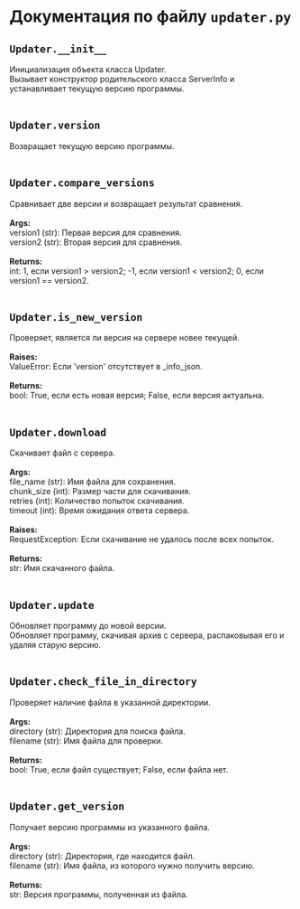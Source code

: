 # Документация по файлу `updater.py`

## `Updater.__init__`<br>
Инициализация объекта класса Updater.<br>
Вызывает конструктор родительского класса ServerInfo и устанавливает текущую версию программы.<br>
<br>
## `Updater.version`<br>
Возвращает текущую версию программы.<br>
<br>
## `Updater.compare_versions`<br>
Сравнивает две версии и возвращает результат сравнения.<br>
<br>**Args:**<br>
version1 (str): Первая версия для сравнения.<br>
version2 (str): Вторая версия для сравнения.<br>
<br>**Returns:**<br>
int: 1, если version1 > version2; -1, если version1 < version2; 0, если version1 == version2.<br>
<br>
## `Updater.is_new_version`<br>
Проверяет, является ли версия на сервере новее текущей.<br>
<br>**Raises:**<br>
ValueError: Если 'version' отсутствует в _info_json.<br>
<br>**Returns:**<br>
bool: True, если есть новая версия; False, если версия актуальна.<br>
<br>
## `Updater.download`<br>
Скачивает файл с сервера.<br>
<br>**Args:**<br>
file_name (str): Имя файла для сохранения.<br>
chunk_size (int): Размер части для скачивания.<br>
retries (int): Количество попыток скачивания.<br>
timeout (int): Время ожидания ответа сервера.<br>
<br>**Raises:**<br>
RequestException: Если скачивание не удалось после всех попыток.<br>
<br>**Returns:**<br>
str: Имя скачанного файла.<br>
<br>
## `Updater.update`<br>
Обновляет программу до новой версии.<br>
Обновляет программу, скачивая архив с сервера, распаковывая его и удаляя старую версию.<br>
<br>
## `Updater.check_file_in_directory`<br>
Проверяет наличие файла в указанной директории.<br>
<br>**Args:**<br>
directory (str): Директория для поиска файла.<br>
filename (str): Имя файла для проверки.<br>
<br>**Returns:**<br>
bool: True, если файл существует; False, если файла нет.<br>
<br>
## `Updater.get_version`<br>
Получает версию программы из указанного файла.<br>
<br>**Args:**<br>
directory (str): Директория, где находится файл.<br>
filename (str): Имя файла, из которого нужно получить версию.<br>
<br>**Returns:**<br>
str: Версия программы, полученная из файла.<br>
<br>
